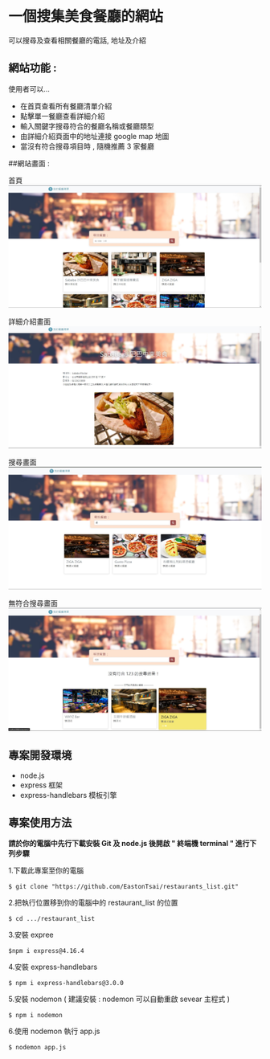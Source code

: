 # 一個搜集美食餐廳的網站    
可以搜尋及查看相關餐廳的電話, 地址及介紹  

## 網站功能 :
使用者可以...
- 在首頁查看所有餐廳清單介紹
- 點擊單一餐廳查看詳細介紹
- 輸入關鍵字搜尋符合的餐廳名稱或餐廳類型
- 由詳細介紹頁面中的地址連接 google map 地圖
- 當沒有符合搜尋項目時 , 隨機推薦 3 家餐廳  

##網站畫面 :  

首頁  
![首頁](img_readme/首頁.jpg)

詳細介紹畫面  
![詳細介紹畫面](img_readme/介紹畫面.jpg)

搜尋畫面
![搜尋畫面](img_readme/搜尋畫面.jpg)

無符合搜尋畫面
![無符合搜尋畫面](img_readme/搜尋無符合畫面.jpg)

## 專案開發環境
- node.js
- express 框架
- express-handlebars 模板引擎

## 專案使用方法
**請於你的電腦中先行下載安裝 Git 及 node.js 後開啟 " 終端機 terminal " 進行下列步驟**  

1.下載此專案至你的電腦  
```
$ git clone "https://github.com/EastonTsai/restaurants_list.git"
```
2.把執行位置移到你的電腦中的 restaurant_list 的位置  
```
$ cd .../restaurant_list
```
3.安裝 expree  
```
$npm i express@4.16.4
```
4.安裝 express-handlebars  
```
$ npm i express-handlebars@3.0.0
```
5.安裝 nodemon ( 建議安裝 : nodemon 可以自動重啟 sevear 主程式 )  
```
$ npm i nodemon
```
6.使用 nodemon 執行 app.js
```
$ nodemon app.js
```
